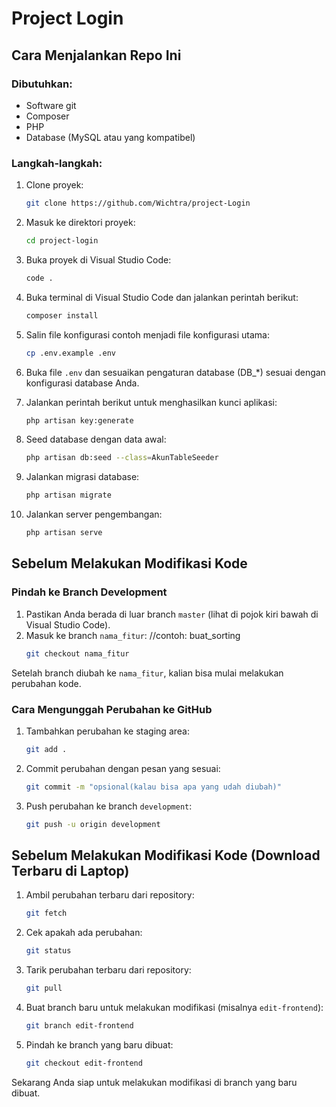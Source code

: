 # Project Login

## Cara Menjalankan Repo Ini

### Dibutuhkan:

- Software git
- Composer
- PHP
- Database (MySQL atau yang kompatibel)

### Langkah-langkah:

1. Clone proyek:
    ```bash
    git clone https://github.com/Wichtra/project-Login
    ```

2. Masuk ke direktori proyek:
    ```bash
    cd project-login
    ```

3. Buka proyek di Visual Studio Code:
    ```bash
    code .
    ```

4. Buka terminal di Visual Studio Code dan jalankan perintah berikut:
    ```bash
    composer install
    ```

5. Salin file konfigurasi contoh menjadi file konfigurasi utama:
    ```bash
    cp .env.example .env
    ```

6. Buka file `.env` dan sesuaikan pengaturan database (DB_*) sesuai dengan konfigurasi database Anda.

7. Jalankan perintah berikut untuk menghasilkan kunci aplikasi:
    ```bash
    php artisan key:generate
    ```

8. Seed database dengan data awal:
    ```bash
    php artisan db:seed --class=AkunTableSeeder
    ```

9. Jalankan migrasi database:
    ```bash
    php artisan migrate
    ```

10. Jalankan server pengembangan:
    ```bash
    php artisan serve
    ```

## Sebelum Melakukan Modifikasi Kode

### Pindah ke Branch Development

1. Pastikan Anda berada di luar branch `master` (lihat di pojok kiri bawah di Visual Studio Code).
2. Masuk ke branch `nama_fitur`: //contoh: buat_sorting
    ```bash
    git checkout nama_fitur
    ```

Setelah branch diubah ke `nama_fitur`, kalian bisa mulai melakukan perubahan kode.

### Cara Mengunggah Perubahan ke GitHub

1. Tambahkan perubahan ke staging area:
    ```bash
    git add .
    ```

2. Commit perubahan dengan pesan yang sesuai:
    ```bash
    git commit -m "opsional(kalau bisa apa yang udah diubah)"
    ```

3. Push perubahan ke branch `development`:
    ```bash
    git push -u origin development
    ```

## Sebelum Melakukan Modifikasi Kode (Download Terbaru di Laptop)

1. Ambil perubahan terbaru dari repository:
    ```bash
    git fetch
    ```

2. Cek apakah ada perubahan:
    ```bash
    git status
    ```

3. Tarik perubahan terbaru dari repository:
    ```bash
    git pull
    ```

4. Buat branch baru untuk melakukan modifikasi (misalnya `edit-frontend`):
    ```bash
    git branch edit-frontend
    ```

5. Pindah ke branch yang baru dibuat:
    ```bash
    git checkout edit-frontend
    ```

Sekarang Anda siap untuk melakukan modifikasi di branch yang baru dibuat.
